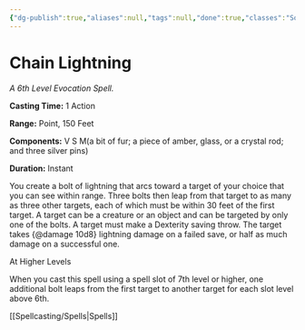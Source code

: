 ```yaml
---
{"dg-publish":true,"aliases":null,"tags":null,"done":true,"classes":"Sorcerer, Wizard,","spellLevel":6,"school":"Evocation","source":"PHB","permalink":"/spells/chain-lightning/","dgHomeLink":false,"dgPassFrontmatter":true}
---
```


# Chain Lightning
*A 6th Level Evocation Spell.*

**Casting Time:** 1 Action

**Range:** Point, 150 Feet

**Components:** V S M(a bit of fur; a piece of amber, glass, or a crystal rod; and three silver pins)

**Duration:** Instant

You create a bolt of lightning that arcs toward a target of your choice that you can see within range. Three bolts then leap from that target to as many as three other targets, each of which must be within 30 feet of the first target. A target can be a creature or an object and can be targeted by only one of the bolts.
A target must make a Dexterity saving throw. The target takes {@damage 10d8} lightning damage on a failed save, or half as much damage on a successful one.

At Higher Levels

When you cast this spell using a spell slot of 7th level or higher, one additional bolt leaps from the first target to another target for each slot level above 6th.

[[Spellcasting/Spells|Spells]]